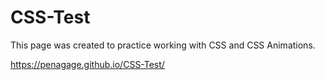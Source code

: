 # CSS-Test

This page was created to practice working with CSS and CSS Animations.

https://penagage.github.io/CSS-Test/
